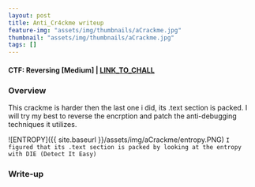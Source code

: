 ```yaml
---
layout: post
title: Anti_Cr4ckme writeup
feature-img: "assets/img/thumbnails/aCrackme.jpg"
thumbnail: "assets/img/thumbnails/aCrackme.jpg"
tags: []
---
```


<h4>CTF: Reversing [Medium] | <a href="https://crackmes.one/crackme/600098f733c5d42c3d0166c8">LINK_TO_CHALL</a> </h4>

### Overview

This crackme is harder then the last one i did, its .text section is packed. I will try my best to reverse the encrption and patch the anti-debugging techniques it utilizes.

![ENTROPY]({{ site.baseurl }}/assets/img/aCrackme/entropy.PNG)
`I figured that its .text section is packed by looking at the entropy with DIE (Detect It Easy)`

### Write-up